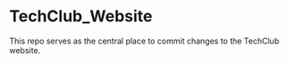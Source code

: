 # TechClub_Website
This repo serves as the central place to commit changes to the TechClub website. 
